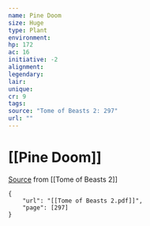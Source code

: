 ```yaml
---
name: Pine Doom
size: Huge
type: Plant
environment: 
hp: 172
ac: 16
initiative: -2
alignment: 
legendary: 
lair: 
unique: 
cr: 9
tags: 
source: "Tome of Beasts 2: 297"
url: ""
---
```

# [[Pine Doom]]

[Source](zotero://open-pdf/library/items/9UQIAB6R?page=297) from [[Tome of Beasts 2]]

```pdf
{
	"url": "[[Tome of Beasts 2.pdf]]",
	"page": [297]
}
```


